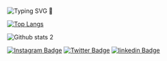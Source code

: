 #
![Typing SVG](https://readme-typing-svg.herokuapp.com/?color=3da37a&size=35&center=true&vCenter=true&width=1000&lines=Hi+There,+I'm+Gamze+Turap;I'm+a+Full+Stack+Developer;Be+Welcome!+ツ) 👋


<!--
- 🔭 I’m currently working on ...
- 🌱 I’m currently learning ...
- 👯 I’m looking to collaborate on ...
- 🤔 I’m looking for help with ...
- 💬 Ask me about ...
- 📫 How to reach me: ...
- 😄 Pronouns: ...
- ⚡ Fun fact: ...

-->

[![Top Langs](https://github-readme-stats.vercel.app/api/top-langs/?username=GamzeTurap&layout=compact)](https://github.com/GamzeTurap/github-readme-stats)

![Github stats 2](https://github-readme-stats.vercel.app/api?username=GamzeTurap&show_icons=true&theme=radical)



[![Instagram Badge](https://img.shields.io/badge/-Instagram-C13584?style=flat-quare&labelColor=C13584&logo=instagram&logoColor=white&link=link)](https://www.instagram.com/bardakikedi/?next=%2F) 
[![Twitter Badge](https://img.shields.io/badge/-Twitter-C13584?style=flat-quare&labelColor=C13584&logo=instagram&logoColor=white&link=link)](https://twitter.com/bardakikedi)
[![linkedin Badge](https://img.shields.io/badge/-Linkedin-C13584?style=flat-quare&labelColor=C13584&logo=instagram&logoColor=white&link=link)](https://www.linkedin.com/in/gamze-turap-b62383269/)
